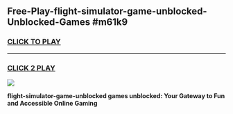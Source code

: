 
## Free-Play-flight-simulator-game-unblocked-Unblocked-Games #m61k9
<h3>
<a href="https://news.freeplayer.one?title=flight-simulator-game-unblocked&ref=8M">CLICK TO PLAY</a></h3>
<hr>

<h3>
<a href="https://news.freeplayer.one?title=flight-simulator-game-unblocked&ref=8M">CLICK 2 PLAY</a>
  
</h3>

<a href="https://news.freeplayer.one?title=flight-simulator-game-unblocked&ref=8M"><img src="https://clearcache.store/games.png"></a>


**flight-simulator-game-unblocked games unblocked: Your Gateway to Fun and Accessible Online Gaming**
